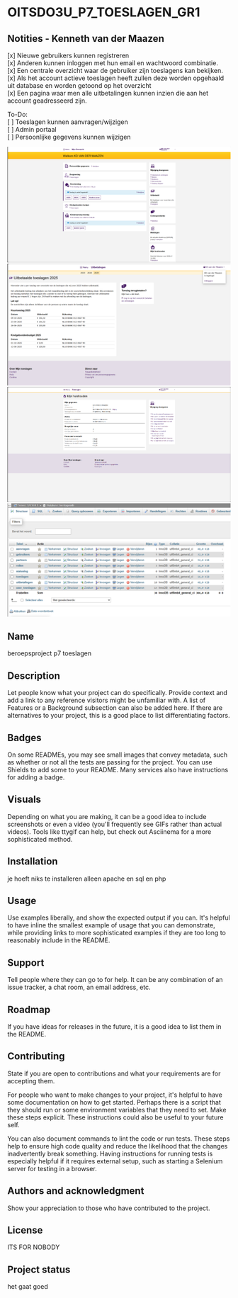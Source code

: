 # OITSDO3U_P7_TOESLAGEN_GR1  
  
Notities - Kenneth van der Maazen  
------------------------------------  
[x] Nieuwe gebruikers kunnen registreren  
[x] Anderen kunnen inloggen met hun email en wachtwoord combinatie.  
[x] Een centrale overzicht waar de gebruiker zijn toeslagens kan bekijken.  
[x] Als het account actieve toeslagen heeft zullen deze worden opgehaald uit database en worden getoond op het overzicht  
[x] Een pagina waar men alle uitbetalingen kunnen inzien die aan het account geadresseerd zijn.  
  
To-Do:  
[ ] Toeslagen kunnen aanvragen/wijzigen  
[ ] Admin portaal  
[ ] Persoonlijke gegevens kunnen wijzigen  
  
![Overzicht pagina](https://github.com/Kenneth-van-der-Maazen/Mijn-Toeslagen/blob/main/Screenshots/screenshot-1.png?raw=true)  
![Uitbetalingen](https://github.com/Kenneth-van-der-Maazen/Mijn-Toeslagen/blob/main/Screenshots/screenshot-2.png?raw=true)  
![Gegevens van de gebruiker](https://github.com/Kenneth-van-der-Maazen/Mijn-Toeslagen/blob/main/Screenshots/screenshot-3.png)  
![Database constructie](https://github.com/Kenneth-van-der-Maazen/Mijn-Toeslagen/blob/main/Screenshots/screenshot-4.png)  
  
## Name
beroepsproject p7 toeslagen
## Description
Let people know what your project can do specifically. Provide context and add a link to any reference visitors might be unfamiliar with. A list of Features or a Background subsection can also be added here. If there are alternatives to your project, this is a good place to list differentiating factors.

## Badges
On some READMEs, you may see small images that convey metadata, such as whether or not all the tests are passing for the project. You can use Shields to add some to your README. Many services also have instructions for adding a badge.

## Visuals
Depending on what you are making, it can be a good idea to include screenshots or even a video (you'll frequently see GIFs rather than actual videos). Tools like ttygif can help, but check out Asciinema for a more sophisticated method.

## Installation
je hoeft niks te installeren alleen apache en sql en php
## Usage
Use examples liberally, and show the expected output if you can. It's helpful to have inline the smallest example of usage that you can demonstrate, while providing links to more sophisticated examples if they are too long to reasonably include in the README.

## Support
Tell people where they can go to for help. It can be any combination of an issue tracker, a chat room, an email address, etc.

## Roadmap
If you have ideas for releases in the future, it is a good idea to list them in the README.

## Contributing
State if you are open to contributions and what your requirements are for accepting them.

For people who want to make changes to your project, it's helpful to have some documentation on how to get started. Perhaps there is a script that they should run or some environment variables that they need to set. Make these steps explicit. These instructions could also be useful to your future self.

You can also document commands to lint the code or run tests. These steps help to ensure high code quality and reduce the likelihood that the changes inadvertently break something. Having instructions for running tests is especially helpful if it requires external setup, such as starting a Selenium server for testing in a browser.

## Authors and acknowledgment
Show your appreciation to those who have contributed to the project.

## License
ITS FOR NOBODY
## Project status
het gaat goed
